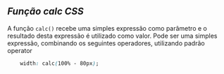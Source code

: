 ## ***Função calc CSS***

A função  <code>calc()</code> recebe uma simples expressão como parâmetro e o resultado desta expressão é utilizado como valor. Pode ser uma simples expressão, combinando os seguintes operadores, utilizando padrão operator

~~~css
    width: calc(100% - 80px);
~~~
